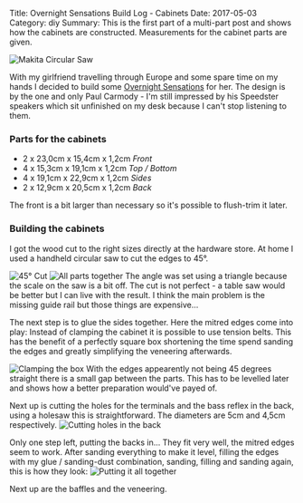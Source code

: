 Title: Overnight Sensations Build Log - Cabinets
Date: 2017-05-03
Category: diy
Summary: This is the first part of a multi-part post and shows how the cabinets are constructed. Measurements for the cabinet parts are given.

![Makita Circular Saw]({static}/images/overnightsensations/saw.JPG)

With my girlfriend travelling through Europe and some spare time on my hands I
decided to build some [Overnight
Sensations](https://sites.google.com/site/undefinition/diy-overnightsensations)
for her. The design is by the one and only Paul Carmody - I'm still impressed
by his Speedster speakers which sit unfinished on my desk because I can't stop
listening to them.

### Parts for the cabinets
- 2 x 23,0cm x 15,4cm x 1,2cm _Front_
- 4 x 15,3cm x 19,1cm x 1,2cm _Top / Bottom_
- 4 x 19,1cm x 22,9cm x 1,2cm _Sides_
- 2 x 12,9cm x 20,5cm x 1,2cm _Back_

The front is a bit larger than necessary so it's possible to flush-trim it later.


### Building the cabinets

I got the wood cut to the right sizes directly at the hardware store. At home I
used a handheld circular saw to cut the edges to 45°.

![45° Cut]({static}/images/overnightsensations/degree_cut.JPG)
![All parts together]({static}/images/overnightsensations/all_parts.JPG)
The angle was set using a triangle because the scale on the saw is a bit off.
The cut is not perfect - a table saw would be better but I can live with the
result. I think the main problem is the missing guide rail but those things are
expensive...

The next step is to glue the sides together. Here the mitred edges come into
play: Instead of clamping the cabinet it is possible to use tension belts.
This has the benefit of a perfectly square box shortening the time spend
sanding the edges and greatly simplifying the veneering afterwards.

![Clamping the box]({static}/images/overnightsensations/tension_belt.JPG)
With the edges appearently not being 45 degrees straight there is a small gap
between the parts. This has to be levelled later and shows how a better
preparation would've payed of.

Next up is cutting the holes for the terminals and the bass reflex in the back,
using a holesaw this is straightforward. The diameters are 5cm and 4,5cm
respectively.
![Cutting holes in the back]({static}/images/overnightsensations/back.JPG)

Only one step left, putting the backs in... They fit very well, the mitred
edges seem to work. After sanding everything to make it level, filling the
edges with my glue / sanding-dust combination, sanding, filling and sanding
again, this is how they look:
![Putting it all together]({static}/images/overnightsensations/cabinets_glued.JPG)

Next up are the baffles and the veneering.
